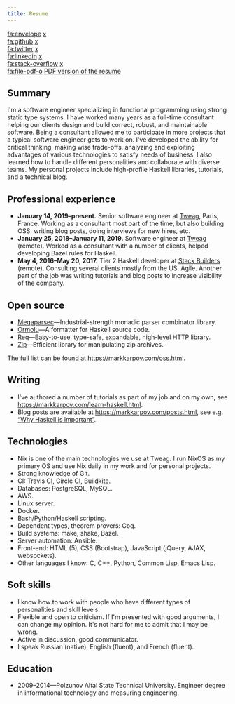 ```yaml
---
title: Resume
---
```


<fa:envelope> [x](social:email) \
<fa:github> [x](social:github) \
<fa:twitter> [x](social:twitter) \
<fa:linkedin> [x](social:linkedin) \
<fa:stack-overflow> [x](social:stackoverflow) \
<fa:file-pdf-o> [PDF version of the resume](/resume.pdf)

## Summary

I'm a software engineer specializing in functional programming using strong
static type systems. I have worked many years as a full-time consultant
helping our clients design and build correct, robust, and maintainable
software. Being a consultant allowed me to participate in more projects that
a typical software engineer gets to work on. I've developed the ability for
critical thinking, making wise trade-offs, analyzing and exploiting
advantages of various technologies to satisfy needs of business. I also
learned how to handle different personalities and collaborate with diverse
teams. My personal projects include high-profile Haskell libraries,
tutorials, and a technical blog.

## Professional experience

* **January 14, 2019–present.** Senior software engineer at
  [Tweag](https://tweag.io), Paris, France. Working as a consultant most
  part of the time, but also building OSS, writing blog posts, doing
  interviews for new hires, etc.
* **January 25, 2018–January 11, 2019.** Software engineer at
  [Tweag](https://tweag.io) (remote). Worked as a consultant with a number
  of clients, helped developing Bazel rules for Haskell.
* **May 4, 2016–May 20, 2017.** Tier 2 Haskell developer at [Stack
  Builders](https://www.stackbuilders.com/) (remote). Consulting several
  clients mostly from the US. Agile. Another part of the job was writing
  tutorials and blog posts to increase visibility of the company.

## Open source

* [Megaparsec](https://github.com/mrkkrp/megaparsec)—Industrial-strength
  monadic parser combinator library.
* [Ormolu](https://github.com/tweag/ormolu)—A formatter for Haskell source
  code.
* [Req](https://github.com/mrkkrp/req)—Easy-to-use, type-safe, expandable,
  high-level HTTP library.
* [Zip](https://github.com/mrkkrp/zip)—Efficient library for manipulating
  zip archives.

The full list can be found at <https://markkarpov.com/oss.html>.

## Writing

* I've authored a number of tutorials as part of my job and on my own, see
  <https://markkarpov.com/learn-haskell.html>.
* Blog posts are available at <https://markkarpov.com/posts.html>, see e.g.
  [“Why Haskell is
  important”](https://www.tweag.io/posts/2019-09-06-why-haskell-is-important.html).

## Technologies

* Nix is one of the main technologies we use at Tweag. I run NixOS as my
  primary OS and use Nix daily in my work and for personal projects.
* Strong knowledge of Git.
* CI: Travis CI, Circle CI, Buildkite.
* Databases: PostgreSQL, MySQL.
* AWS.
* Linux server.
* Docker.
* Bash/Python/Haskell scripting.
* Dependent types, theorem provers: Coq.
* Build systems: make, shake, Bazel.
* Server automation: Ansible.
* Front-end: HTML (5), CSS (Bootstrap), JavaScript (jQuery, AJAX,
  websockets).
* Other languages I know: C, C++, Python, Common Lisp, Emacs Lisp.

## Soft skills

* I know how to work with people who have different types of personalities
  and skill levels.
* Flexible and open to criticism. If I'm presented with good arguments, I
  can change my opinion. It's not hard for me to admit that I may be wrong.
* Active in discussion, good communicator.
* I speak Russian (native), English (fluent), and French (fluent).

## Education

* 2009–2014—Polzunov Altai State Technical University. Engineer degree in
  informational technology and measuring engineering.
